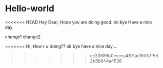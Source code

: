 # Hello-world
<<<<<<< HEAD
Hey Dear,
Hope you are doing good.
ok bye 
Have a nice day

change1
change2

=======
Hi,
How r u doing??
ok bye
have a nice day....
>>>>>>> ec33886b0eccca4191ac16057f5d2b8b644a4536
